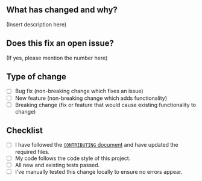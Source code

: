 ## What has changed and why?

(Insert description here)

## Does this fix an open issue?

(If yes, please mention the number here)

## Type of change

- [ ] Bug fix (non-breaking change which fixes an issue)
- [ ] New feature (non-breaking change which adds functionality)
- [ ] Breaking change (fix or feature that would cause existing functionality to change)

## Checklist

- [ ] I have followed the [`CONTRIBUTING` document](https://github.com/ClydeDz/github-unreplied-comments-indicator-chrome-extension/blob/main/docs/CONTRIBUTING.md) and have updated the required files.
- [ ] My code follows the code style of this project.
- [ ] All new and existing tests passed.
- [ ] I've manually tested this change locally to ensure no errors appear.
